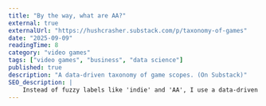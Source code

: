 ```yaml
---
title: "By the way, what are AA?"
external: true
externalUrl: "https://hushcrasher.substack.com/p/taxonomy-of-games"
date: "2025-09-09"
readingTime: 8
category: "video games"
tags: ["video games", "business", "data science"]
published: true
description: "A data-driven taxonomy of game scopes. (On Substack)"
SEO_description: |
    Instead of fuzzy labels like 'indie' and 'AA', I use a data-driven approach to classify video games based based on their actual scope.
---
```

